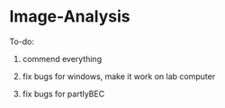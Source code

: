 # Image-Analysis

To-do:

1. commend everything

2. fix bugs for windows, make it work on lab computer

3. fix bugs for partlyBEC


